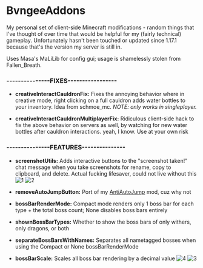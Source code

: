 # BvngeeAddons

My personal set of client-side Minecraft modifications - random things that I've thought of over time that would be helpful for my (fairly technical) gameplay. Unfortunately hasn't been touched or updated since 1.17.1 because that's the version my server is still in.

Uses Masa's MaLiLib for config gui; usage is shamelessly stolen from Fallen_Breath.

### ---------------FIXES-----------------


- **creativeInteractCauldronFix:** Fixes the annoying behavior where in creative mode, right clicking on a full cauldron adds water bottles to your inventory. Idea from schmoe_mc. *NOTE: only works in singleplayer.*

- **creativeInteractCauldronMultiplayerFix:** Ridiculous client-side hack to fix the above behavior on servers as well, by watching for new water bottles after cauldron interactions. yeah, I know. Use at your own risk

### ---------------FEATURES---------------

- **screenshotUtils:** Adds interactive buttons to the "screenshot taken!" chat message when you take screenshots for rename, copy to clipboard, and delete. Actual fucking lifesaver, could not live without this
![1](https://github.com/user-attachments/assets/3f3b5d4f-9bfd-450b-8e5f-3f8bd6affdc0)
![2](https://github.com/user-attachments/assets/cd1717a7-00bb-49e1-8da6-c96cb698c162)

- **removeAutoJumpButton:** Port of my [AntiAutoJump](https://www.curseforge.com/minecraft/mc-mods/anti-auto-jump) mod, cuz why not

- **bossBarRenderMode:** Compact mode renders only 1 boss bar for each type + the total boss count; None disables boss bars entirely

- **shownBossBarTypes:** Whether to show the boss bars of only withers, only dragons, or both

- **separateBossBarsWithNames:** Separates all nametagged bosses when using the Compact or None bossBarRenderMode

- **bossBarScale:** Scales all boss bar rendering by a decimal value
![4](https://github.com/user-attachments/assets/35963ce1-0a1d-41c9-859e-8ab411d776f1)
![3](https://github.com/user-attachments/assets/ca06dff7-69d6-43c4-b923-f621842f757a)
